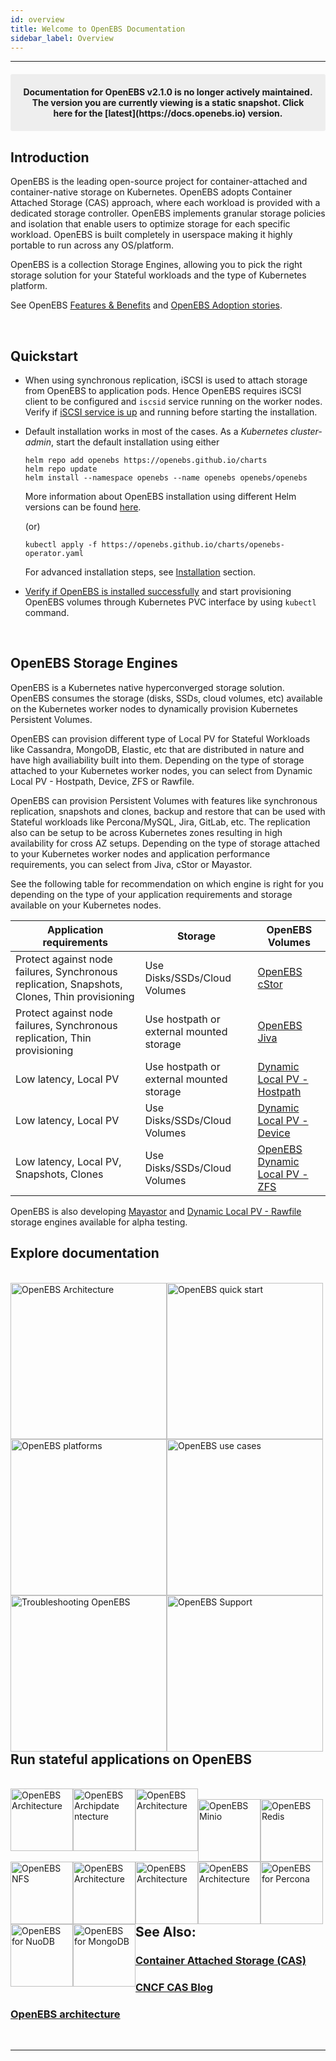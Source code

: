 ```yaml
---
id: overview
title: Welcome to OpenEBS Documentation
sidebar_label: Overview
---
```

------

<center><p style="padding: 20px; margin: 20px 0; border-radius: 3px; background-color: #eeeeee;"><strong>
Documentation for OpenEBS v2.1.0 is no longer actively maintained. The version you are currently viewing is a static 
snapshot. Click here for the [latest](https://docs.openebs.io) version.
</strong></p></center>

## Introduction ##

OpenEBS is the leading open-source project for container-attached and
container-native storage on Kubernetes. OpenEBS adopts
Container Attached Storage (CAS) approach, where each workload is
provided with a dedicated storage controller.
OpenEBS implements granular storage policies and isolation that enable users
to optimize storage for each specific workload. OpenEBS is built 
completely in userspace making it highly portable to run across any OS/platform.

OpenEBS is a collection Storage Engines, allowing you to pick the right 
storage solution for your Stateful workloads and the type of Kubernetes platform. 

See OpenEBS  <a href="/v210/docs/next/features.html">Features & Benefits</a>
and <a href="https://github.com/openebs/openebs/blob/master/ADOPTERS.md" target="_blank">OpenEBS Adoption stories</a>.


<br>

## Quickstart

- When using synchronous replication, iSCSI is used to attach storage from OpenEBS to 
  application pods. Hence OpenEBS requires iSCSI client to be configured and `iscsid` service
  running on the worker nodes.
  Verify if [iSCSI service is up](/v210/docs/next/prerequisites.html) and
  running before starting the installation.

- Default installation works in most of the cases. As a *Kubernetes cluster-admin*, start the default installation using either

  ```
  helm repo add openebs https://openebs.github.io/charts
  helm repo update
  helm install --namespace openebs --name openebs openebs/openebs
  ```
  More information about OpenEBS installation using different Helm versions can be found [here](/v210/docs/next/installation.html#installation-through-helm).

  (or)

  ```
  kubectl apply -f https://openebs.github.io/charts/openebs-operator.yaml
  ```
  
  For advanced installation steps, see [Installation](/v210/docs/next/installation.html) section.

- [Verify if OpenEBS is installed successfully](/v210/docs/next/installation.html#verifying-openebs-installation)
  and start provisioning OpenEBS volumes through Kubernetes PVC
  interface by using `kubectl` command. 

<br>

## OpenEBS Storage Engines

OpenEBS is a Kubernetes native hyperconverged storage solution. 
OpenEBS consumes the storage (disks, SSDs, cloud volumes, etc) available 
on the Kubernetes worker nodes to dynamically provision Kubernetes 
Persistent Volumes. 

OpenEBS can provision different type of Local PV for Stateful Workloads 
like Cassandra, MongoDB, Elastic, etc that are distributed in nature and 
have high availiability built into them. 
Depending on the type of storage attached to your Kubernetes worker nodes, 
you can select from Dynamic Local PV - Hostpath, Device, ZFS or Rawfile.

OpenEBS can provision Persistent Volumes with features like synchronous replication, 
snapshots and clones, backup and restore that can be used with Stateful workloads
like Percona/MySQL, Jira, GitLab, etc. The replication also can be setup to be 
across Kubernetes zones resulting in high availability for cross AZ setups. 
Depending on the type of storage attached to your Kubernetes worker nodes and 
application performance requirements, you can select from Jiva, cStor or Mayastor. 

See the following table for recommendation on which engine is right for 
you depending on the type of your application requirements and 
storage available on your Kubernetes nodes. 

| Application requirements   | Storage | OpenEBS Volumes
|--- |--- |--- 
| Protect against node failures, Synchronous replication, Snapshots, Clones, Thin provisioning | Use Disks/SSDs/Cloud Volumes | <a href="https://github.com/openebs/cstor-operators" target="_blank">OpenEBS cStor</a>
| Protect against node failures, Synchronous replication, Thin provisioning | Use hostpath or external mounted storage | [OpenEBS Jiva](/v210/docs/next/jivaguide.html)
| Low latency, Local PV | Use hostpath or external mounted storage | [Dynamic Local PV - Hostpath](/v210/docs/next/uglocalpv-hostpath.html)
| Low latency, Local PV | Use Disks/SSDs/Cloud Volumes | [Dynamic Local PV - Device](/v210/docs/next/uglocalpv-device.html)
| Low latency, Local PV, Snapshots, Clones | Use Disks/SSDs/Cloud Volumes | <a href="https://github.com/openebs/zfs-localpv" target="_blank">OpenEBS Dynamic Local PV - ZFS </a>

OpenEBS is also developing <a href="https://github.com/openebs/Mayastor" target="_blank">Mayastor</a> and <a href="https://github.com/openebs/rawfile-localpv" target="_blank">Dynamic Local PV - Rawfile</a> storage engines available for alpha testing.


## Explore documentation

<br>

<div class="row">
  <div class="">
	<a href="/v210/docs/next/architecture.html">
		<img src="/v210/docs/assets/intro-arch.png" alt="OpenEBS Architecture" style="float:left;width:250px;">
	</a>
  </div>
  <div class="">
	<a href="/v210/docs/next/quickstart.html">
		<img src="/v210/docs/assets/intro-gs.png" alt="OpenEBS quick start" style="float:left;width:250px;">
	</a>
  </div>
  <div class="">
	<a href="/v210/docs/next/prerequisites.html">
		<img src="/v210/docs/assets/intro-platforms.png" alt="OpenEBS platforms" style="float:left;width:250px;">
	</a>
  </div>
</div>
<div class="row">
  <div class="">
	<a href="/v210/docs/next/usecases.html">
		<img src="/v210/docs/assets/intro-uc.png" alt="OpenEBS use cases" style="float:left;width:250px;">
	</a>
  </div>
  <div class="">
	<a href="/v210/docs/next/troubleshooting.html">
		<img src="/v210/docs/assets/intro-tsg.svg" alt="Troubleshooting OpenEBS" style="float:left;width:250px;">
	</a>
  </div>
  <div class="">
	<a href="/v210/docs/next/support.html">
		<img src="/v210/docs/assets/intro-support.png" alt="OpenEBS Support" style="float:left;width:250px;">
	</a>
  </div>
</div>
<br>

## Run stateful applications on OpenEBS

<br>
<div class="row stateful-applications_row">
    <div class="">
	<a href="/v210/docs/next/prometheus.html" target="_blank">
		<img src="/v210/docs/assets/a-prometheus.png" alt="OpenEBS Architecture" style="float:left;width:100px;">
	</a>
  </div>
<div class="">
	<a href="/v210/docs/next/gitlab.html" target="_blank">
		<img src="/v210/docs/assets/a-gitlab.png" alt="OpenEBS Archipdate ntecture" style="float:left;width:100px;">
	</a>
  </div>
  <div class="">
	<a href="/v210/docs/next/cassandra.html" target="_blank">
		<img src="/v210/docs/assets/a-cassandra.png" alt="OpenEBS Architecture" style="float:left;width:100px;">
	</a>
  </div>
</div>
<br>
<div class="row stateful-applications_row">
<div class="">
	<a href="/v210/docs/next/minio.html" target="_blank">
		<img src="/v210/docs/assets/a-minio.png" alt="OpenEBS Minio" style="float:left;width:100px;">
	</a>
  </div>
<div class="">
	<a href="/v210/docs/next/redis.html" target="_blank">
		<img src="/v210/docs/assets/a-redis.png" alt="OpenEBS Redis" style="float:left;width:100px;">
	</a>
  </div>  
  <div class="">
	<a href="/v210/docs/next/rwm.html" target="_blank">
		<img src="/v210/docs/assets/a-nfs.png" alt="OpenEBS NFS" style="float:left;width:100px;">
	</a>
  </div>
</div>
<br>
<div class="row stateful-applications_row">
<div class="">
	<a href="/v210/docs/next/elasticsearch.html" target="_blank">
		<img src="/v210/docs/assets/a-elastic.png" alt="OpenEBS Architecture" style="float:left;width:100px;">
	</a>
  </div>
<div class="">
	<a href="/v210/docs/next/mysql.html" target="_blank">
		<img src="/v210/docs/assets/a-mysql.png" alt="OpenEBS Architecture" style="float:left;width:100px;">
	</a>
  </div>  
  <div class="">
	<a href="/v210/docs/next/postgres.html" target="_blank">
		<img src="/v210/docs/assets/a-postgres.png" alt="OpenEBS Architecture" style="float:left;width:100px;">
	</a>
  </div>
</div>
<br>
<div class="row stateful-applications_row">
  <div class="">
	<a href="/v210/docs/next/percona.html" target="_blank">
		<img src="/v210/docs/assets/a-percona.png" alt="OpenEBS for Percona" style="float:left;width:100px;">
	</a>
  </div>
  <div class="">
	<a href="/v210/docs/next/nuodb.html" target="_blank">
		<img src="/v210/docs/assets/a-nuodb.png" alt="OpenEBS for NuoDB" style="float:left;width:100px;">
	</a>
  </div>
 <div class="">
	<a href="/v210/docs/next/mongo.html" target="_blank">
		<img src="/v210/docs/assets/svg/a-mongo.svg" alt="OpenEBS for MongoDB" style="float:left;width:100px;">
	</a>
  </div>
</div>
<br><br>

## See Also:

### [Container Attached Storage (CAS)](/v210/docs/next/cas.html)

### <a href="https://www.cncf.io/blog/2018/04/19/container-attached-storage-a-primer/" target="_blank">CNCF CAS Blog </a>

### [OpenEBS architecture](/v210/docs/next/architecture.html)

<br><hr><br>

